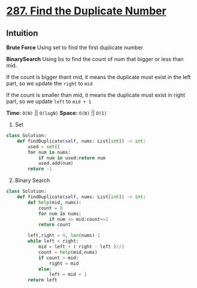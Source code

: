 # [287. Find the Duplicate Number](https://leetcode.com/problems/find-the-duplicate-number/)

## Intuition
**Brute Force**
Using set to find the first duplicate number

**BinarySearch**
Using bs to find the count of num that bigger or less than mid.

If the count is bigger thant mid, it means the duplicate must exist in the left part, so we update the `right` to `mid`

If the count is smaller than mid, it means the duplicate must exist in right part, so we update `left` to `mid + 1`


**Time:** `O(N)` || `O(logN)`
**Space:** `O(N)` || `O(1)`

1. Set

```python
class Solution:
    def findDuplicate(self, nums: List[int]) -> int:
        used = set()
        for num in nums:
            if num in used:return num
            used.add(num)
        return -1
```

2. Binary Search

```python
class Solution:
    def findDuplicate(self, nums: List[int]) -> int:
        def help(mid, nums):
            count = 0
            for num in nums:
                if num <= mid:count+=1
            return count

        left,right = 0, len(nums)-1
        while left < right:
            mid = left + ( right - left )//2
            count = help(mid,nums)
            if count > mid:
                right = mid
            else:
                left = mid + 1
        return left
```